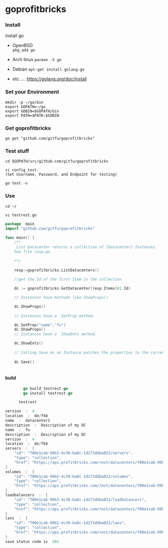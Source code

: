 # goprofitbricks

### Install 

install go 
* OpenBSD  
``` pkg_add go ```

*  Arch linux 
    ```pacman -S go```
    
* Debian 
     ``` apt-get install golang-go ```
* etc ....
      https://golang.org/doc/install

### Set your Environment

```
mkdir -p ~/go/bin
export GOPATH=~/go
export GOBIN=$GOPATH/bin
export PATH=$PATH:$GOBIN
```
### Get goprofitbricks
```
go get "github.com/gitfu/goprofitbricks"
```
###  Test stuff
```
cd $GOPATH/src/github.com/gitfu/goprofitbricks
```
```
vi config_test.
(Set Username, Password, and Endpoint for testing)
```
```
go test -v 
```


### Use
```
cd ~/
```

```
vi testrest.go
```

```go
package  main
import "github.com/gitfu/goprofitbricks"
	
func main() {
	/**
	 List Datacenter returns a collection of (Datacenter) Instances
	See file resp.go
	
	**/
	
	resp:=goprofitbricks.ListDatacenters()

	//get the Id of the first Item in the collection

	dc := goprofitbricks.GetDatacenter(resp.Items[0].Id)

	// Instances have methods like ShowProps()	

	dc.ShowProps()
	
	// Instances have a  SetProp method.

	dc.SetProp("name","fu")
	dc.ShowProps()
	// Instances have a  ShowEnts method.

	dc.ShowEnts()
	
	// Calling Save on an Instance patches the properties to the current values. 
	
	dc.Save()
	
```
#### build 
```go 
	    go build testrest.go
	    go install testrest.go
```
```go 
	  testrest
 ```
```go	  
version  :  4
location  :  de/fkb
name  :  datacenter1
description  :  Description of my DC
name  :  fu
description  :  Description of my DC
version  :  4
location  :  de/fkb
servers  :  {
    "id": "700e1cab-99b2-4c30-ba8c-1d273ddba022/servers",
    "type": "collection",
    "href": "https://api.profitbricks.com/rest/datacenters/700e1cab-99b2-4c30-ba8c-1d273ddba022/servers"
}
volumes  :  {
    "id": "700e1cab-99b2-4c30-ba8c-1d273ddba022/volumes",
    "type": "collection",
    "href": "https://api.profitbricks.com/rest/datacenters/700e1cab-99b2-4c30-ba8c-1d273ddba022/volumes"
}
loadbalancers  :  {
    "id": "700e1cab-99b2-4c30-ba8c-1d273ddba022/loadbalancers",
    "type": "collection",
    "href": "https://api.profitbricks.com/rest/datacenters/700e1cab-99b2-4c30-ba8c-1d273ddba022/loadbalancers"
}
lans  :  {
    "id": "700e1cab-99b2-4c30-ba8c-1d273ddba022/lans",
    "type": "collection",
    "href": "https://api.profitbricks.com/rest/datacenters/700e1cab-99b2-4c30-ba8c-1d273ddba022/lans"
}
save status code is  202
```
  
	
	
